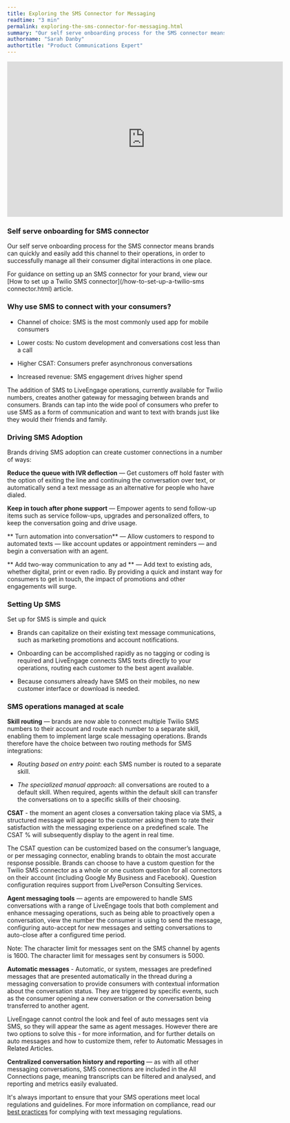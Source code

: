 ```yaml
---
title: Exploring the SMS Connector for Messaging
readtime: "3 min"
permalink: exploring-the-sms-connector-for-messaging.html
summary: "Our self serve onboarding process for the SMS connector means brands can quickly and easily add this channel to their operations, in order to successfully manage all their consumer digital interactions in one place."
authorname: "Sarah Danby"
authortitle: "Product Communications Expert"
---
```


<div style="display: block; position: relative; max-width: 100%;"><div class="iframecontainer"><iframe src="https://player.vimeo.com/video/238913223" width="640" height="360" frameborder="0" webkitallowfullscreen mozallowfullscreen allowfullscreen></iframe></div></div>


### Self serve onboarding for SMS connector

Our self serve onboarding process for the SMS connector means brands can quickly and easily add this channel to their operations, in order to successfully manage all their consumer digital interactions in one place.

For guidance on setting up an SMS connector for your brand, view our [How to set up a Twilio SMS connector](/how-to-set-up-a-twilio-sms connector.html) article.

### Why use SMS to connect with your consumers?

* Channel of choice: SMS is the most commonly used app for mobile consumers

* Lower costs: No custom development and conversations cost less than a call

* Higher CSAT: Consumers prefer asynchronous conversations

* Increased revenue: SMS engagement drives higher spend


The addition of SMS to LiveEngage operations, currently available for Twilio numbers, creates another gateway for messaging between brands and consumers. Brands can tap into the wide pool of consumers who prefer to use SMS as a form of communication and want to text with brands just like they would their friends and family.



### Driving SMS Adoption

Brands driving SMS adoption can create customer connections in a number of ways:

**Reduce the queue with IVR deflection** — Get customers off hold faster with the option of exiting the line and continuing the conversation over text, or automatically send a text message as an alternative for people who have dialed.

**Keep in touch after phone support** — Empower agents to send follow-up items such as service follow-ups, upgrades and personalized offers, to keep the conversation going and drive usage.

** Turn automation into conversation** — Allow customers to respond to automated texts — like account updates or appointment reminders — and begin a conversation with an agent.

** Add two-way communication to any ad ** — Add text to existing ads, whether digital, print or even radio. By providing a quick and instant way for consumers to get in touch, the impact of promotions and other engagements will surge.


### Setting Up SMS

Set up for SMS is simple and quick

* Brands can capitalize on their existing text message communications, such as marketing promotions and account notifications.

* Onboarding can be accomplished rapidly as no tagging or coding is required and LiveEngage connects SMS texts directly to your operations, routing each customer to the best agent available.

* Because consumers already have SMS on their mobiles, no new customer interface or download is needed.


### SMS operations managed at scale

**Skill routing** — brands are now able to connect multiple Twilio SMS numbers to their account and route each number to a separate skill, enabling them to implement large scale messaging operations. Brands therefore have the choice between two routing methods for SMS integrations:

* *Routing based on entry point*: each SMS number is routed to a separate skill.

* *The specialized manual approach*: all conversations are routed to a default skill. When required, agents within the default skill can transfer the conversations on to a specific skills of their choosing.


**CSAT** - the moment an agent closes a conversation taking place via SMS, a structured message will appear to the customer asking them to rate their satisfaction with the messaging experience on a predefined scale. The CSAT % will subsequently display to the agent in real time.

The CSAT question can be customized based on the consumer’s language, or per messaging connector, enabling brands to obtain the most accurate response possible. Brands can choose to have a custom question for the Twilio SMS connector as a whole or one custom question for all connectors on their account (including Google My Business and Facebook). Question configuration requires support from LivePerson Consulting Services.


**Agent messaging tools** — agents are empowered to handle SMS conversations with a range of LiveEngage tools that both complement and enhance messaging operations, such as being able to proactively open a conversation, view the number the consumer is using to send the message, configuring auto-accept for new messages and setting conversations to auto-close after a configured time period.


<div class="note">Note: The character limit for messages sent on the SMS channel by agents is 1600. The character limit for messages sent by consumers is 5000.</div>


**Automatic messages** - Automatic, or system, messages are predefined messages that are presented automatically in the thread during a messaging conversation to provide consumers with contextual information about the conversation status. They are triggered by specific events, such as the consumer opening a new conversation or the conversation being transferred to another agent.

LiveEngage cannot control the look and feel of auto messages sent via SMS, so they will appear the same as agent messages. However there are two options to solve this - for more information, and for further details on auto messages and how to customize them, refer to Automatic Messages in Related Articles.


**Centralized conversation history and reporting** — as with all other messaging conversations, SMS connections are included in the All Connections page, meaning transcripts can be filtered and analysed, and reporting and metrics easily evaluated.


It's always important to ensure that your SMS operations meet local regulations and guidelines. For more information on compliance, read our [best practices](/best-practices-for-complying-with-text-messaging-regulations,html) for complying with text messaging regulations.
